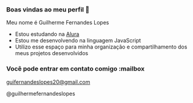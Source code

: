 ### Boas vindas ao meu perfil 💙

Meu nome é Guilherme Fernandes Lopes

- Estou estudando na [Alura](https://www.alura.com.br)
- Estou me desenvolvendo na linguagem JavaScript
- Utilizo esse espaço para minha organização e compartilhamento dos meus projetos desenvolvidos

### Você pode entrar em contato comigo :mailbox

guifernandeslopes20@gmail.com

@guilhermefernandeslopes
